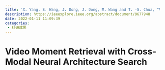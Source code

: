 ```yaml
---
title: 'X. Yang, S. Wang, J. Dong, J. Dong, M. Wang and T. -S. Chua, "Video Moment Retrieval With Cross-Modal Neural Architecture Search," in IEEE Transactions on Image Processing, vol. 31, pp. 1204-1216, 2022, doi: 10.1109/TIP.2022.3140611.'
description: https://ieeexplore.ieee.org/abstract/document/9677948
date: 2022-01-11 11:09:39
categories:
 - 科研成果
---
```

# Video Moment Retrieval with Cross-Modal Neural Architecture Search